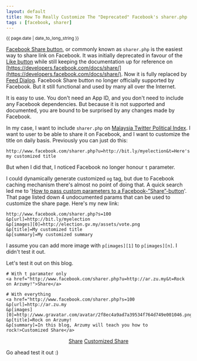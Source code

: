```yaml
---
layout: default
title: How To Really Customize The "Deprecated" Facebook's sharer.php
tags : [facebook, sharer]
---
```

<p><small>{{ page.date | date_to_long_string }}</small></p>

[Facebook Share button](https://developers.facebook.com/blog/post/2009/10/26/extending-facebook-share/), or commonly known as `sharer.php` is the easiest way to share link on Facebook. It was initially deprecated in favour of the [Like button](https://developers.facebook.com/docs/reference/plugins/like/) while still keeping the documentation up for reference on [https://developers.facebook.com/docs/share/](https://developers.facebook.com/docs/share/). Now it is fully replaced by [Feed Dialog](https://developers.facebook.com/docs/reference/dialogs/feed/). Facebook Share button no longer officially supported by Facebook. But it still functional and used by many all over the Internet.

It is easy to use. You don't need an App ID, and you don't need to include any Facebook dependencies. But because it is not supported and documented, you are bound to be surprised by any changes made by Facebook.

In my case, I want to include `sharer.php` on [Malaysia Twitter Political Index](http://bit.ly/myelection). I want to user to be able to share it on Facebook, and I want to customize the title on daily basis. Previously you can just do this:

    http://www.facebook.com/sharer.php?u=http://bit.ly/myelection&t=Here's my customized title

But when I did that, I noticed Facebook no longer honour `t` parameter.

I could dynamically generate customized `og` tag, but due to Facebook caching mechanism there's almost no point of doing that. A quick search led me to '[How to pass custom parameters to a Facebook-”Share”-button](http://www.therykers.net/?p=37)'. That page listed down 4 undocumented params that can be used to customize the share page. Here's my new link:

    http://www.facebook.com/sharer.php?s=100
    &p[url]=http://bit.ly/myelection
    &p[images][0]=http://election.gv.my/assets/vote.png
    &p[title]=My customized title
    &p[summary]=My customized summary

I assume you can add more image with `p[images][1]` to `p[images][n]`. I didn't test it out.

Let's test it out on this blog.

    # With t paramater only
    <a href="http://www.facebook.com/sharer.php?u=http://ar.zu.my&t=Rock on Arzumy!">Share</a>
  
    # With everything
    <a href="http://www.facebook.com/sharer.php?s=100
    &p[url]=http://ar.zu.my
    &p[images][0]=http://www.gravatar.com/avatar/2f8ec4a9ad7a39534f764d749e001046.png
    &p[title]=Rock on Arzumy!
    &p[summary]=In this blog, Arzumy will teach you how to rock!>Customized Share</a>

<div style="text-align:center">
<a href="http://www.facebook.com/sharer.php?u=http://ar.zu.my&t=Rock on Arzumy!" class="btn btn-primary" target="_blank">Share</a>
<a href="http://www.facebook.com/sharer.php?s=100&p[url]=http://ar.zu.my&p[images][0]=http://www.gravatar.com/avatar/2f8ec4a9ad7a39534f764d749e001046.png&p[title]=Rock on Arzumy!&p[summary]=In this blog, Arzumy will teach you how to rock!" class="btn btn-primary" target="_blank">Customized Share</a>
</div>

Go ahead test it out :)